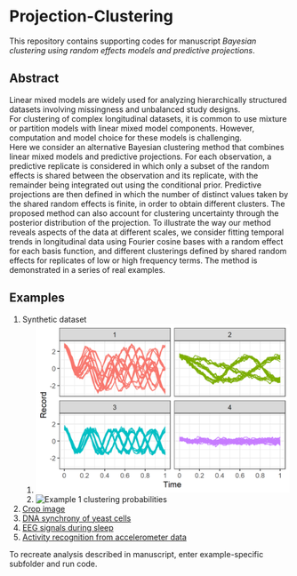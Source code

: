 # Projection-Clustering
This repository contains supporting codes for manuscript *Bayesian clustering using random effects models and predictive projections*.

## Abstract
Linear mixed models are widely used for analyzing 
hierarchically structured datasets involving missingness and unbalanced study designs.  
	For clustering of complex longitudinal datasets, it is common to use mixture or partition models with linear mixed model
	components.  However, computation and model choice for these models is challenging.   
	Here we consider an alternative Bayesian clustering method 
	that combines linear mixed models and predictive projections.  For each observation, a predictive replicate
	is considered in which only a subset of the random effects is shared between the observation and its replicate,
	with the remainder being integrated out using the conditional prior.  Predictive projections are then defined 
	in which the number of distinct values taken by the shared random effects is finite, in order to obtain different 
	clusters. 
	The proposed method can also
	account for clustering uncertainty through the posterior distribution of the projection.
	To illustrate the way our method reveals
	aspects of the data at different scales,  we consider fitting temporal
	trends in longitudinal data using Fourier cosine bases with a random
	effect for each basis function, and different clusterings defined by shared random effects for replicates
	of low or high frequency
	terms.  The method is demonstrated in a series of real examples.
  
## Examples
1. Synthetic dataset 
    1. ![Example 1 data](eg1_synthetic/plotSeriesEg1.png)
    2. ![Example 1 clustering probabilities](plotClusterProbEg1.png)
2. [Crop image](https://www.cs.ucr.edu/%7Eeamonn/time_series_data_2018/)
4. [DNA synchrony of yeast cells](http://genome-www.stanford.edu/cellcycle/)
5. [EEG signals during sleep](https://physionet.org/content/capslpdb/1.0.0/)
6. [Activity recognition from accelerometer data](https://archive.ics.uci.edu/ml/datasets/Activity+Recognition+from+Single+Chest-Mounted+Accelerometer)


To recreate analysis described in manuscript, enter example-specific subfolder and run code.
